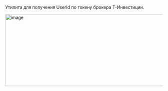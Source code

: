 Утилита для получения UserId по токену брокера T-Инвестиции.

<img width="622" height="230" alt="image" src="https://github.com/user-attachments/assets/8c28d1b6-497c-485f-9983-b48a442969e4" />
